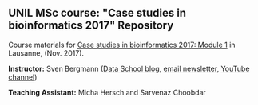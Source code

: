 ## UNIL MSc course: "Case studies in bioinformatics 2017"  Repository

Course materials for [Case studies in bioinformatics 2017: Module 1](https://www2.unil.ch/cbg/index.php?title=Module_1:_Is_the_hourglass_model_for_gene_expression_really_supported_by_the_data%3F) in Lausanne, (Nov. 2017).

**Instructor:** Sven Bergmann ([Data School blog](http://www.dataschool.io/), [email newsletter](http://www.dataschool.io/subscribe/), [YouTube channel](https://www.youtube.com/user/dataschool))

**Teaching Assistant:** Micha Hersch and Sarvenaz Choobdar

